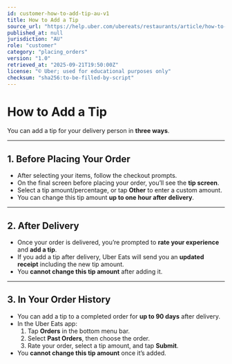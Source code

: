 ```yaml
---
id: customer-how-to-add-tip-au-v1
title: How to Add a Tip
source_url: "https://help.uber.com/ubereats/restaurants/article/how-to-add-a-tip?nodeId=5867f9dd-7ca5-4484-af59-6c222d9a8355"
published_at: null
jurisdiction: "AU"
role: "customer"
category: "placing_orders"
version: "1.0"
retrieved_at: "2025-09-21T19:50:00Z"
license: "© Uber; used for educational purposes only"
checksum: "sha256:to-be-filled-by-script"
---
```


# How to Add a Tip

You can add a tip for your delivery person in **three ways**.  

---

## 1. Before Placing Your Order
- After selecting your items, follow the checkout prompts.  
- On the final screen before placing your order, you’ll see the **tip screen**.  
- Select a tip amount/percentage, or tap **Other** to enter a custom amount.  
- You can change this tip amount **up to one hour after delivery**.  

---

## 2. After Delivery
- Once your order is delivered, you’re prompted to **rate your experience** and **add a tip**.  
- If you add a tip after delivery, Uber Eats will send you an **updated receipt** including the new tip amount.  
- You **cannot change this tip amount** after adding it.  

---

## 3. In Your Order History
- You can add a tip to a completed order for **up to 90 days** after delivery.  
- In the Uber Eats app:  
  1. Tap **Orders** in the bottom menu bar.  
  2. Select **Past Orders**, then choose the order.  
  3. Rate your order, select a tip amount, and tap **Submit**.  
- You **cannot change this tip amount** once it’s added.  
